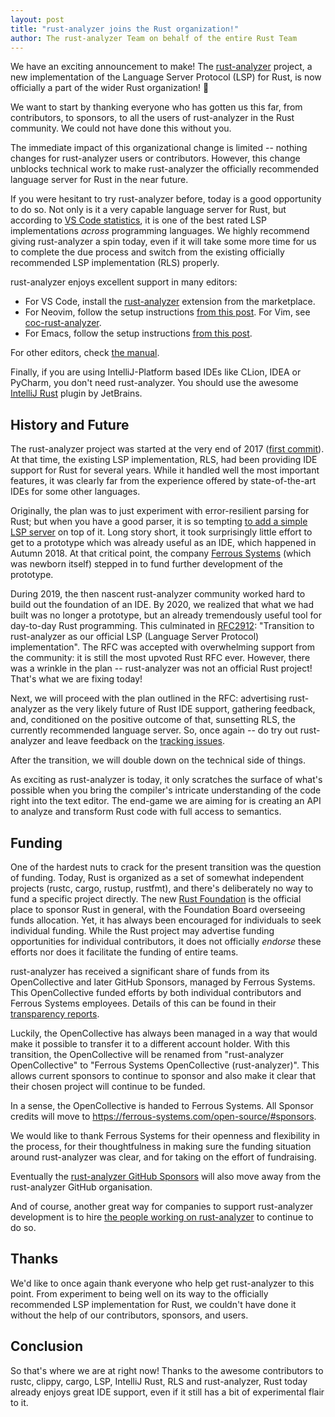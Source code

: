 ```yaml
---
layout: post
title: "rust-analyzer joins the Rust organization!"
author: The rust-analyzer Team on behalf of the entire Rust Team
---
```


We have an exciting announcement to make!
The [rust-analyzer](https://rust-analyzer.github.io) project, a new implementation of the Language Server Protocol (LSP) for Rust, is now officially a part of the wider Rust organization! 🎉

We want to start by thanking everyone who has gotten us this far, from contributors, to sponsors, to all the users of rust-analyzer in the Rust community. We could not have done this without you.

The immediate impact of this organizational change is limited -- nothing changes for rust-analyzer users or contributors.
However, this change unblocks technical work to make rust-analyzer the officially recommended language server for Rust in the near future.

If you were hesitant to try rust-analyzer before, today is a good opportunity to do so.
Not only is it a very capable language server for Rust, but according to [VS Code statistics](https://marketplace.visualstudio.com/search?target=VSCode&category=Programming%20Languages&sortBy=Rating), it is one of the best rated LSP implementations *across* programming languages.
We highly recommend giving rust-analyzer a spin today, even if it will take some more time for us to complete the due process and switch from the existing officially recommended LSP implementation (RLS) properly.

rust-analyzer enjoys excellent support in many editors:

* For VS Code, install the [rust-analyzer](https://marketplace.visualstudio.com/items?itemName=matklad.rust-analyzer) extension from the marketplace.
* For Neovim, follow the setup instructions [from this post](https://sharksforarms.dev/posts/neovim-rust/).
  For Vim, see [coc-rust-analyzer](https://github.com/fannheyward/coc-rust-analyzer).
* For Emacs, follow the setup instructions [from this post](https://robert.kra.hn/posts/2021-02-07_rust-with-emacs/).

For other editors, check [the manual](https://rust-analyzer.github.io/manual.html).

Finally, if you are using IntelliJ-Platform based IDEs like CLion, IDEA or PyCharm, you don't need rust-analyzer.
You should use the awesome [IntelliJ Rust](https://intellij-rust.github.io) plugin by JetBrains.

## History and Future

The rust-analyzer project was started at the very end of 2017 ([first commit](https://github.com/rust-analyzer/rust-analyzer/commit/a63222cd240d9b5405826783603f3b391c90885d)).
At that time, the existing LSP implementation, RLS, had been providing IDE support for Rust for several years.
While it handled well the most important features, it was clearly far from the experience offered by state-of-the-art IDEs for some other languages.

Originally, the plan was to just experiment with error-resilient parsing for Rust; but when you have a good parser, it is so tempting [to add a simple LSP server](https://github.com/rust-analyzer/rust-analyzer/commit/d7c5a6f3081c2e7266620779d3c32067f947b959) on top of it.
Long story short, it took surprisingly little effort to get to a prototype which was already useful as an IDE, which happened in Autumn 2018.
At that critical point, the company [Ferrous Systems](https://ferrous-systems.com) (which was newborn itself) stepped in to fund further development of the prototype.

During 2019, the then nascent rust-analyzer community worked hard to build out the foundation of an IDE.
By 2020, we realized that what we had built was no longer a prototype, but an already tremendously useful tool for day-to-day Rust programming.
This culminated in [RFC2912](https://github.com/rust-lang/rfcs/pull/2912): "Transition to rust-analyzer as our official LSP (Language Server Protocol) implementation".
The RFC was accepted with overwhelming support from the community: it is still the most upvoted Rust RFC ever.
However, there was a wrinkle in the plan -- rust-analyzer was not an official Rust project!
That's what we are fixing today!

Next, we will proceed with the plan outlined in the RFC: advertising rust-analyzer as the very likely future of Rust IDE support, gathering feedback, and, conditioned on the positive outcome of that, sunsetting RLS, the currently recommended language server. So, once again -- do try out rust-analyzer and leave feedback on the [tracking issues](https://github.com/rust-analyzer/rust-analyzer/issues/4224).

After the transition, we will double down on the technical side of things.

As exciting as rust-analyzer is today, it only scratches the surface of what's possible when you bring the compiler's intricate understanding of the code right into the text editor.
The end-game we are aiming for is creating an API to analyze and transform Rust code with full access to semantics.


## Funding

One of the hardest nuts to crack for the present transition was the question of funding.
Today, Rust is organized as a set of somewhat independent projects (rustc, cargo, rustup, rustfmt), and there's deliberately no way to fund a specific project directly. The new [Rust Foundation](https://foundation.rust-lang.org) is the official place to sponsor Rust in general, with the Foundation Board overseeing funds allocation. Yet, it has always been encouraged for individuals to seek individual funding. While the Rust project may advertise funding opportunities for individual contributors, it does not officially _endorse_ these efforts nor does it facilitate the funding of entire teams.

rust-analyzer has received a significant share of funds from its OpenCollective and later GitHub Sponsors, managed by Ferrous Systems. This OpenCollective funded efforts by both individual contributors and Ferrous Systems employees. Details of this can be found in their [transparency reports](https://rust-analyzer.github.io/blog/2021/08/03/financial-report-3.html). 

Luckily, the OpenCollective has always been managed in a way that would make it possible to transfer it to a different account holder.
With this transition, the OpenCollective will be renamed from "rust-analyzer OpenCollective" to "Ferrous Systems OpenCollective (rust-analyzer)". This allows current sponsors to continue to sponsor and also make it clear that their chosen project will continue to be funded.

In a sense, the OpenCollective is handed to Ferrous Systems. All Sponsor credits will move to <https://ferrous-systems.com/open-source/#sponsors>.

We would like to thank Ferrous Systems for their openness and flexibility in the process, for their thoughtfulness in making sure the funding situation around rust-analyzer was clear, and for taking on the effort of fundraising.

Eventually the [rust-analyzer GitHub Sponsors](https://github.com/sponsors/rust-analyzer) will also move away from the rust-analyzer GitHub organisation.

And of course, another great way for companies to support rust-analyzer development is to hire [the people working on rust-analyzer](https://github.com/rust-analyzer/rust-analyzer/graphs/contributors) to continue to do so.


## Thanks

We'd like to once again thank everyone who help get rust-analyzer to this point. From experiment to being well on its way to the officially recommended LSP implementation for Rust, we couldn't have done it without the help of our contributors, sponsors, and users.

## Conclusion

So that's where we are at right now!
Thanks to the awesome contributors to rustc, clippy, cargo, LSP, IntelliJ Rust, RLS and rust-analyzer, Rust today already enjoys great IDE support, even if it still has a bit of experimental flair to it.
